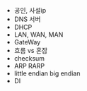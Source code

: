 - 공인, 사설ip
- DNS 서버
- DHCP
- LAN, WAN, MAN
- GateWay
- 흐름 vs 혼잡
- checksum
- ARP RARP
- little endian big endian
- DI
